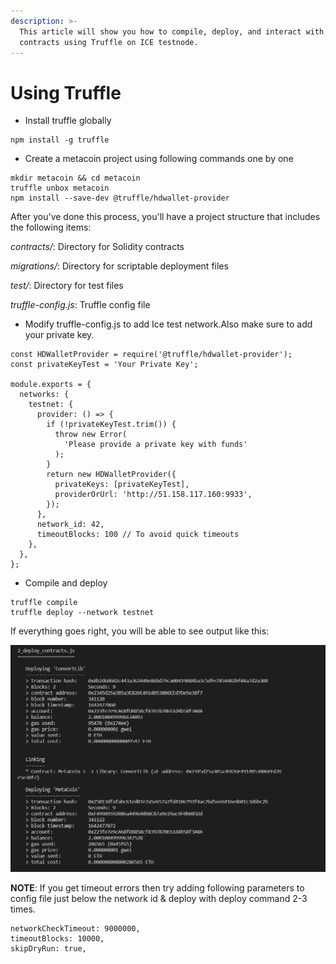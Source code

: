 ```yaml
---
description: >-
  This article will show you how to compile, deploy, and interact with smart
  contracts using Truffle on ICE testnode.
---
```


# Using Truffle

* Install truffle globally

```
npm install -g truffle
```

* Create a metacoin project using following commands one by one

```
mkdir metacoin && cd metacoin
truffle unbox metacoin 
npm install --save-dev @truffle/hdwallet-provider
```

After you've done this process, you'll have a project structure that includes the following items:&#x20;

&#x20;_contracts/_: Directory for Solidity contracts&#x20;

_migrations/_: Directory for scriptable deployment files&#x20;

_test/_: Directory for test files&#x20;

_truffle-config.js_: Truffle config file&#x20;

* Modify truffle-config.js to add Ice test network.Also make sure to add your private key.

```
const HDWalletProvider = require('@truffle/hdwallet-provider');
const privateKeyTest = 'Your Private Key';

module.exports = {
  networks: {
    testnet: {
      provider: () => {
        if (!privateKeyTest.trim()) {
          throw new Error(
            'Please provide a private key with funds'    
          );
        }
        return new HDWalletProvider({
          privateKeys: [privateKeyTest],
          providerOrUrl: 'http://51.158.117.160:9933',
        });
      },
      network_id: 42,
      timeoutBlocks: 100 // To avoid quick timeouts
    },
  },
};
```

* Compile and deploy

```
truffle compile
truffle deploy --network testnet
```

If everything goes right, you will be able to see output like this:&#x20;

![](../../.gitbook/assets/sc1.png)

**NOTE**: If you get timeout errors then try adding following parameters to config file just below the network id & deploy with deploy command 2-3 times.

```
networkCheckTimeout: 9000000,
timeoutBlocks: 10000,
skipDryRun: true,
```
